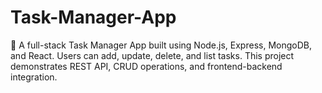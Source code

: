 # Task-Manager-App
🚀 A full-stack Task Manager App built using Node.js, Express, MongoDB, and React. Users can add, update, delete, and list tasks. This project demonstrates REST API, CRUD operations, and frontend-backend integration.
